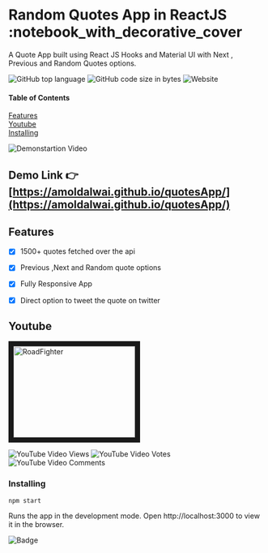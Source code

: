 



# Random Quotes  App in ReactJS    :notebook_with_decorative_cover

A  Quote App built using React JS Hooks and Material UI with Next , Previous and Random Quotes options.


![GitHub top language](https://img.shields.io/github/languages/top/amoldalwai/quotesApp?style=plastic)
![GitHub code size in bytes](https://img.shields.io/github/languages/code-size/amoldalwai/quotesApp?style=plastic)
![Website](https://img.shields.io/website?style=plastic&url=https%3A%2F%2Famoldalwai.github.io%2FquotesApp%2F)

#### Table of Contents  
[Features](#Features)  
[Youtube](#Youtube)\
[Installing](#Installing)


![Demonstartion Video](https://j.gifs.com/P7xjW1.gif)


## Demo Link :point_right: [https://amoldalwai.github.io/quotesApp/](https://amoldalwai.github.io/quotesApp/)




## Features 

- [x] 1500+ quotes fetched over the api
- [x] Previous ,Next and Random quote options
- [x] Fully Responsive App
- [x] Direct option to tweet the quote on twitter





## Youtube

<a href="http://www.youtube.com/watch?feature=player_embedded&v=5Cj1k3-vf4w
" target="_blank"><img src="http://img.youtube.com/vi/5Cj1k3-vf4w/0.jpg" 
alt="RoadFighter " width="240" height="180" border="10" /></a>

![YouTube Video Views](https://img.shields.io/youtube/views/5Cj1k3-vf4w?style=plastic)
![YouTube Video Votes](https://img.shields.io/youtube/likes/5Cj1k3-vf4w?style=social&withDislikes)
![YouTube Video Comments](https://img.shields.io/youtube/comments/5Cj1k3-vf4w?style=social)


### Installing

```
npm start
```
Runs the app in the development mode.
Open http://localhost:3000 to view it in the browser.

![Badge](https://img.shields.io/badge/Made%20by-Amol%20Dalwai-red?style=for-the-badge)

